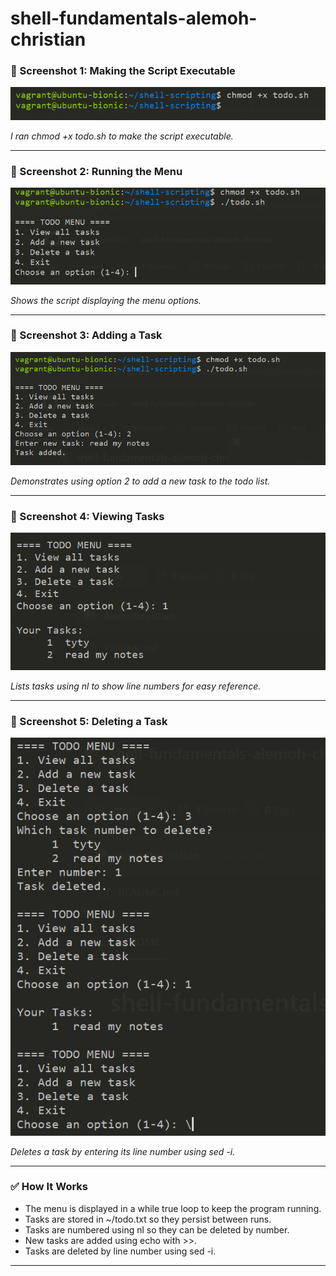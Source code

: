 # shell-fundamentals-alemoh-christian

### 📸 Screenshot 1: Making the Script Executable

![Screenshot1](screenshot1.png)

*I ran chmod +x todo.sh to make the script executable.*

---

### 📸 Screenshot 2: Running the Menu

![Screenshot2](screenshot2.png)

*Shows the script displaying the menu options.*

---

### 📸 Screenshot 3: Adding a Task

![Screenshot3](screenshot3.png)

*Demonstrates using option 2 to add a new task to the todo list.*

---

### 📸 Screenshot 4: Viewing Tasks

![Screenshot4](screenshot4.png)

*Lists tasks using nl to show line numbers for easy reference.*

---

### 📸 Screenshot 5: Deleting a Task

![Screenshot5](screenshot5.png)

*Deletes a task by entering its line number using sed -i.*

---

### ✅ How It Works

- The menu is displayed in a while true loop to keep the program running.
- Tasks are stored in ~/todo.txt so they persist between runs.
- Tasks are numbered using nl so they can be deleted by number.
- New tasks are added using echo with >>.
- Tasks are deleted by line number using sed -i.

---
